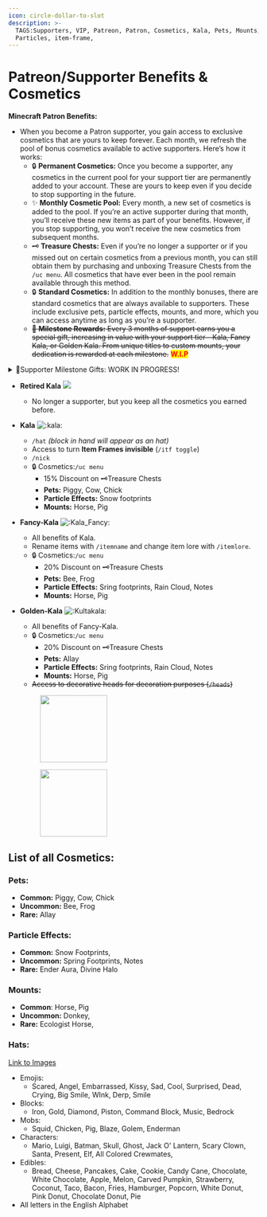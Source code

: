 ```yaml
---
icon: circle-dollar-to-slot
description: >-
  TAGS:Supporters, VIP, Patreon, Patron, Cosmetics, Kala, Pets, Mounts,
  Particles, item-frame,
---
```


# Patreon/Supporter Benefits & Cosmetics

**Minecraft Patron Benefits:**

* When you become a Patron supporter, you gain access to exclusive cosmetics that are yours to keep forever. Each month, we refresh the pool of bonus cosmetics available to active supporters. Here’s how it works:
  * 🔒 **Permanent Cosmetics:** Once you become a supporter, any cosmetics in the current pool for your support tier are permanently added to your account. These are yours to keep even if you decide to stop supporting in the future.
  * ✨ **Monthly Cosmetic Pool:** Every month, a new set of cosmetics is added to the pool. If you’re an active supporter during that month, you’ll receive these new items as part of your benefits. However, if you stop supporting, you won’t receive the new cosmetics from subsequent months.
  * 🗝️ **Treasure Chests:** Even if you’re no longer a supporter or if you missed out on certain cosmetics from a previous month, you can still obtain them by purchasing and unboxing Treasure Chests from the `/uc menu`. All cosmetics that have ever been in the pool remain available through this method.
  * 🔒 **Standard Cosmetics:** In addition to the monthly bonuses, there are standard cosmetics that are always available to supporters. These include exclusive pets, particle effects, mounts, and more, which you can access anytime as long as you’re a supporter.
  * ~~🎁 **Milestone Rewards:** Every 3 months of support earns you a special gift, increasing in value with your support tier—Kala, Fancy Kala, or Golden Kala. From unique titles to custom mounts, your dedication is rewarded at each milestone.~~  <mark style="color:red;">**W.I.P**</mark>

<details>

<summary>🎁Supporter Milestone Gifts: WORK IN PROGRESS!</summary>

As a token of our appreciation for your ongoing support, we’ve introduced a special milestone rewards program for all Patrons. The longer you support, the more exclusive and personalized the rewards become. Here's how it works:

**How It Works:**

* **Every 3 Months:** You’ll receive a unique gift that grows in value and rarity with each milestone you reach. These rewards are designed to enhance your gameplay experience and reflect your dedication to our community.
* **Tier-Based Rewards:** The gifts you receive are influenced by your supporter tier—Kala, Fancy Kala, or Golden Kala—with higher tiers unlocking even more exclusive rewards.

**Milestone Rewards:**

* **3 Months:**
  * **In-Game Title:** Unlock a custom title exclusive to your support tier.
  * **Cosmetics:** Receive rare cosmetics that are permanently added to your account.
* **6 Months:**
  * **Custom Emoticon:** Gain access to a unique emoticon to use in chat.
  * **Custom Pet:** Receive a personalized pet exclusive to your support tier.
* **9 Months:**
  * **Voting Power:** Gain additional voting power in server updates and balancing decisions.
  * **Personalized Armor/Weapon:** Collaborate with the team to design a unique piece of armor or weapon.
* **12 Months:**
  * **Custom Mount:** Unlock a special mount with unique traits, based on your support tier.
  * **1/1 Unique Item:** Receive a one-of-a-kind item, exclusive to you, with special abilities.
* **15 Months:**
  * **Personalized Feature:** Design a unique feature on the server, such as a custom room or event.
  * **Custom Emblem:** Create a personalized emblem or banner for your town or base.
* **18 Months:**
  * **Ever-lasting Monument:** Have a custom monument built in your honor, immortalizing your contributions.
  * **Cosmetic Set:** Unlock a full set of rare cosmetics exclusive to your tier.
* **21 Months:**
  * **Event Design:** Collaborate with the team to design a server-wide event or challenge.
  * **Advanced Mount:** Upgrade your mount with additional features, such as flying abilities or unique designs.
* **24 Months and Beyond:**
  * **World Feature:** Design a custom world feature, such as a hidden dungeon or special biome.
  * **Legacy Artifact:** Receive a powerful, symbolic item named after you, recorded in the server's history.

</details>

* **Retired Kala** ![](../.gitbook/assets/RetiredKala.png)
  * No longer a supporter, but you keep all the cosmetics you earned before.
* **Kala** ![:kala:](https://cdn.discordapp.com/emojis/960537659846062210.webp?size=40\&quality=lossless)
  * `/hat` _(block in hand will appear as an hat)_
  * Access to turn **Item Frames invisible** (`/itf toggle`)
  * `/nick`
  * 🔒 Cosmetics:`/uc menu`
    * 15% Discount on 🗝️Treasure Chests
    * **Pets:** Piggy, Cow, Chick
    * **Particle Effects:** Snow footprints
    * **Mounts:** Horse, Pig
* **Fancy-Kala** ![:Kala\_Fancy:](https://cdn.discordapp.com/emojis/976579829950451802.webp?size=40\&quality=lossless)
  * All benefits of Kala.
  * Rename items with `/itemname` and change item lore with `/itemlore`.
  * 🔒 Cosmetics:`/uc menu`
    * 20% Discount on 🗝️Treasure Chests
    * **Pets:** Bee, Frog
    * **Particle Effects:** Sring footprints, Rain Cloud, Notes
    * **Mounts:** Horse, Pig
*   **Golden-Kala** ![:Kultakala:](https://cdn.discordapp.com/emojis/976582854890893322.webp?size=40\&quality=lossless)

    * All benefits of Fancy-Kala.
    * 🔒  Cosmetics:`/uc menu`
      * 20% Discount on 🗝️Treasure Chests
      * **Pets:** Allay
      * **Particle Effects:** Sring footprints, Rain Cloud, Notes
      * **Mounts:** Horse, Pig
    * ~~Access to decorative heads for decoration purposes (`/heads`)~~

    <div align="left">

    <figure><img src="../.gitbook/assets/particles.gif" alt="" width="135"><figcaption></figcaption></figure>

    </div>

    <div align="left">

    <figure><img src="../.gitbook/assets/pets (1).gif" alt="" width="135"><figcaption></figcaption></figure>

    </div>

## List of all Cosmetics:

### Pets:

* **Common:** Piggy, Cow, Chick
* **Uncommon:** Bee, Frog
* **Rare:** Allay

### Particle Effects:

* **Common:** Snow Footprints,&#x20;
* **Uncommon:** Spring Footprints, Notes
* **Rare:** Ender Aura, Divine Halo

### Mounts:

* **Common**: Horse, Pig
* **Uncommon:** Donkey,
* **Rare:** Ecologist Horse,

### Hats:

[Link to Images](https://github.com/UltraCosmetics/UltraCosmetics/wiki/Hats)

* Emojis:
  * Scared, Angel, Embarrassed, Kissy, Sad, Cool, Surprised, Dead, Crying, Big Smile, WInk, Derp, Smile
* Blocks:
  * &#x20;Iron, Gold, Diamond, Piston, Command Block, Music, Bedrock
* Mobs:
  * Squid, Chicken, Pig, Blaze, Golem, Enderman
* Characters:
  * &#x20;Mario, Luigi, Batman, Skull, Ghost, Jack O' Lantern, Scary Clown, Santa, Present, Elf, All Colored Crewmates,&#x20;
* Edibles:
  * Bread, Cheese, Pancakes, Cake, Cookie, Candy Cane, Chocolate, White Chocolate, Apple, Melon, Carved Pumpkin, Strawberry, Coconut, Taco, Bacon, Fries, Hamburger, Popcorn, White Donut, Pink Donut, Chocolate Donut, Pie
* All letters in the English Alphabet



